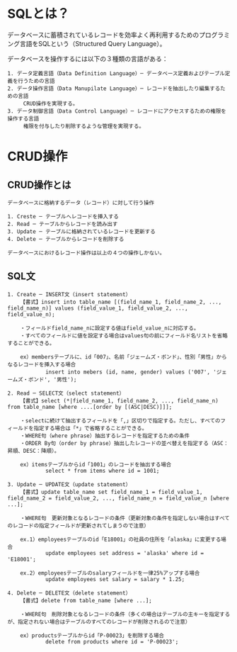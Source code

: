 # SQLとは？

データベースに蓄積されているレコードを効率よく再利用するためのプログラミング言語をSQLという（Structured Query Language）。

データベースを操作するには以下の３種類の言語がある：

	1. データ定義言語（Data Definition Language）─ データベース定義およびテーブル定義を行うための言語
	2. データ操作言語（Data Manupilate Language）─ レコードを抽出したり編集するための言語
		 CRUD操作を実現する。
	3. データ制御言語（Data Control Language）─ レコードにアクセスするための権限を操作する言語
		 権限を付与したり削除するような管理を実現する。

# CRUD操作

## CRUD操作とは

	データベースに格納するデータ（レコード）に対して行う操作

	1. Creste ─ テーブルへレコードを挿入する
	2. Read ─ テーブルからレコードを読み出す
	3. Update ─ テーブルに格納されているレコードを更新する
	4. Delete ─ テーブルからレコードを削除する

	データベースにおけるレコード操作は以上の４つの操作しかない。

## SQL文

	1. Create ─ INSERT文（insert statement）
		【書式】insert into table_name [(field_name_1, field_name_2, ..., field_name_n)] values (field_value_1, field_value_2, ..., field_value_n);

		・フィールドfield_name_nに設定する値はfield_value_nに対応する。
		・すべてのフィールドに値を設定する場合はvalues句の前にフィールド名リストを省略することができる。

		ex）membersテーブルに、id「007」、名前「ジェームズ・ボンド」、性別「男性」からなるレコードを挿入する場合
				insert into mebers (id, name, gender) values ('007', 'ジェームズ・ボンド', '男性');
	
	2. Read ─ SELECT文（select statement）
		【書式】select (*|field_name_1, field_name_2, ..., field_name_n) from table_name [where ....[order by [(ASC|DESC)]]];

		・selectに続けて抽出するフィールドを「,」区切りで指定する。ただし、すべてのフィールドを指定する場合は「*」で省略することができる。
		・WHERE句（where phrase）抽出するレコードを指定するための条件
		・ORDER By句（order by phrase）抽出したレコードの並べ替えを指定する（ASC：昇順、DESC：降順）。

		ex）itemsテーブルからid「1001」のレコードを抽出する場合
				select * from items where id = 1001;
	
	3. Update ─ UPDATE文（update statement）
		【書式】update table_name set field_name_1 = field_value_1, field_name_2 = field_value_2, ..., field_name_n = field_value_n [where ...];

		・WHERE句　更新対象となるレコードの条件（更新対象の条件を指定しない場合はすべてのレコードの指定フィールドが更新されてしまうので注意）
	
		ex.1）employeesテーブルのid「E18001」の社員の住所を「alaska」に変更する場合
				update employees set address = 'alaska' where id = 'E18001';

		ex.2）employeesテーブルのsalaryフィールドを一律25%アップする場合
				update employees set salary = salary * 1.25;

	4. Delete ─ DELETE文（delete statement）
		【書式】delete from table_name [where ...];

		・WHERE句　削除対象となるレコードの条件（多くの場合はテーブルの主キーを指定するが、指定されない場合はテーブルのすべてのレコードが削除されるので注意）

		ex）productsテーブルからid「P-00023」を削除する場合
				delete from products where id = 'P-00023';
